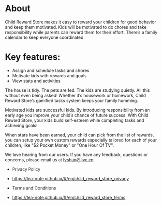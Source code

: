 # About
Child Reward Store makes it easy to reward your children for good behavior and keep them motivated. Kids will be motivated to do chores and take responsibility while parents can reward them for their effort. There’s a family calendar to keep everyone coordinated.

# Key features:
- Assign and schedule tasks and chores
- Motivate kids with rewards and goals
- View stats and activities

The house is tidy. The pets are fed. The kids are studying quietly. All this without even being asked! Whether it’s housework or homework, Child Reward Store’s gamified tasks system keeps your family humming.

Motivated kids are successful kids. By introducing responsibility from an early age you improve your child’s chance of future success. With Child Reward Store, your kids build self-esteem while completing tasks and achieving goals!

When stars have been earned, your child can pick from the list of rewards, you can setup your own custom rewards especially tailored for each of your children, like "$2 Pocket Money" or "One Hour Of TV".

We love hearing from our users. If you have any feedback, questions or concerns, please email us at lvshun@live.cn.

- Privacy Policy
- https://tea-note.github.io/#/en/child_reward_store_privacy

- Terms and Conditions
- https://tea-note.github.io/#/en/child_reward_store_terms
